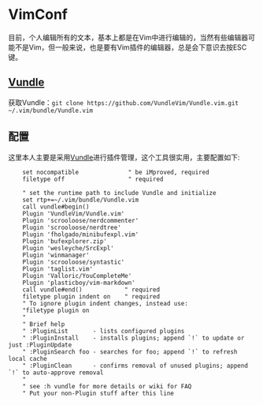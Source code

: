 # VimConf

目前，个人编辑所有的文本，基本上都是在Vim中进行编辑的，当然有些编辑器可能不是Vim，但一般来说，也是要有Vim插件的编辑器，总是会下意识去按ESC键。

## [Vundle](https://github.com/VundleVim/Vundle.vim)

获取Vundle：`git clone https://github.com/VundleVim/Vundle.vim.git ~/.vim/bundle/Vundle.vim`

## 配置

这里本人主要是采用[Vundle](https://github.com/VundleVim/Vundle.vim)进行插件管理，这个工具很实用，主要配置如下:

```
    set nocompatible              " be iMproved, required
    filetype off                  " required
    
    " set the runtime path to include Vundle and initialize
    set rtp+=~/.vim/bundle/Vundle.vim
    call vundle#begin()
    Plugin 'VundleVim/Vundle.vim'
    Plugin 'scrooloose/nerdcommenter'
    Plugin 'scrooloose/nerdtree'
    Plugin 'fholgado/minibufexpl.vim'
    Plugin 'bufexplorer.zip'
    Plugin 'wesleyche/SrcExpl'
    Plugin 'winmanager'
    Plugin 'scrooloose/syntastic'
    Plugin 'taglist.vim'
    Plugin 'Valloric/YouCompleteMe'
    Plugin 'plasticboy/vim-markdown'
    call vundle#end()            " required
    filetype plugin indent on    " required
    " To ignore plugin indent changes, instead use:
    "filetype plugin on
    "
    " Brief help
    " :PluginList       - lists configured plugins
    " :PluginInstall    - installs plugins; append `!` to update or just :PluginUpdate
    " :PluginSearch foo - searches for foo; append `!` to refresh local cache
    " :PluginClean      - confirms removal of unused plugins; append `!` to auto-approve removal
    "
    " see :h vundle for more details or wiki for FAQ
    " Put your non-Plugin stuff after this line

```

